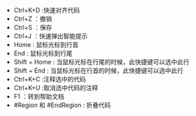 * Ctrl+K+D :快速对齐代码
* Ctrl+Z ：撤销
* Ctrl+S ：保存
* Ctrl+J ：快速弹出智能提示
* Home :  鼠标光标到行首
* End : 鼠标光标到行尾
* Shift + Home : 当鼠标光标在行尾的时候，此快捷键可以选中此行
* Shift + End : 当鼠标光标在行首的时候，此快捷键可以选中此行
* Ctrl+K+C :注释选中的代码
* Ctrl+K+U :取消选中代码的注释
* F1 ：转到帮助文档
* #Region 和 #EndRegion : 折叠代码